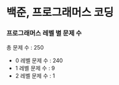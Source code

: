 # 백준, 프로그래머스 코딩
### 프로그래머스 레벨 별 문제 수
총 문제 수 : 250
- 0 레벨 문제 수 : 240
- 1 레벨 문제 수 : 9
- 2 레벨 문제 수 : 1

